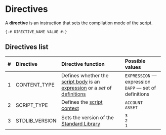 # Directives

A **directive** is an instruction that sets the compilation mode of the [script](/ride/script.md).

``` ride
{-# DIRECTIVE_NAME VALUE #-}
```

## Directives list

| # | Directive | Directive function | Possible values |
| :--- | :--- | :--- | :--- |
| 1 | CONTENT_TYPE | Defines whether the [script body](/ride/script/script-body.md) is an [expression](/ride/base-concepts/expression.md) or a _set_ of [definitions](/ride/base-concepts/definition.md) | `EXPRESSION` — expression<br>`DAPP` — set of definitions |
| 2 | SCRIPT_TYPE | Defines the [script context](/ride/script/script-context.md) | `ACCOUNT`<br>`ASSET` |
| 3 | STDLIB_VERSION | Sets the version of the [Standard Library](/ride/script/standard-library.md) | `3`<br>`2`<br>`1` |
